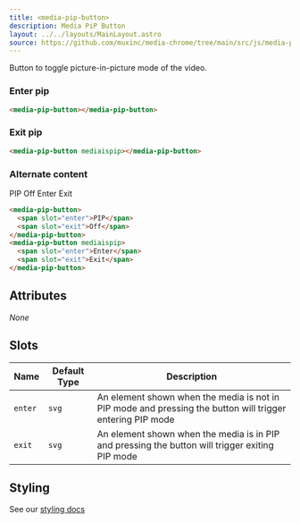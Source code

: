 ```yaml
---
title: <media-pip-button>
description: Media PiP Button
layout: ../../layouts/MainLayout.astro
source: https://github.com/muxinc/media-chrome/tree/main/src/js/media-pip-button.js
---
```


Button to toggle picture-in-picture mode of the video.

<h3>Enter pip</h3>

<media-pip-button></media-pip-button>

```html
<media-pip-button></media-pip-button>
```

<h3>Exit pip</h3>

<media-pip-button mediaispip></media-pip-button>

```html
<media-pip-button mediaispip></media-pip-button>
```

<h3>Alternate content</h3>

<media-pip-button>
  <span slot="enter">PIP</span>
  <span slot="exit">Off</span>
</media-pip-button>
<media-pip-button mediaispip>
  <span slot="enter">Enter</span>
  <span slot="exit">Exit</span>
</media-pip-button>

```html
<media-pip-button>
  <span slot="enter">PIP</span>
  <span slot="exit">Off</span>
</media-pip-button>
<media-pip-button mediaispip>
  <span slot="enter">Enter</span>
  <span slot="exit">Exit</span>
</media-pip-button>
```

## Attributes

_None_

## Slots

| Name    | Default Type | Description                                                                                               |
| ------- | ------------ | --------------------------------------------------------------------------------------------------------- |
| `enter` | `svg`        | An element shown when the media is not in PIP mode and pressing the button will trigger entering PIP mode |
| `exit`  | `svg`        | An element shown when the media is in PIP and pressing the button will trigger exiting PIP mode           |

## Styling

See our [styling docs](./styling#Buttons)

